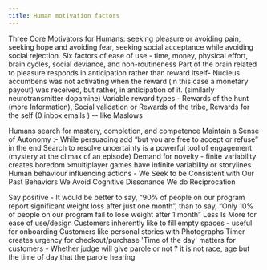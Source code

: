 ```yaml
---
title: Human motivation factors
---
```


Three Core Motivators for Humans: seeking pleasure or avoiding pain, seeking hope and avoiding fear, seeking social acceptance while avoiding social rejection.
Six factors of ease of use - time, money, physical effort, brain cycles, social deviance, and non-routineness
Part of the brain related to pleasure responds in anticipation rather than reward itself- Nucleus accumbens was not activating when the reward (in this case a monetary payout) was received, but rather, in anticipation of it. (similarly neurotransmitter dopamine)
Variable reward types - Rewards of the hunt (more Information), Social validation or Rewards of the tribe, Rewards for the self (0 inbox emails ) -- like Maslows

Humans search for mastery, completion, and competence
Maintain a Sense of Autonomy :- While persuading add “but you are free to accept or refuse” in the end
Search to resolve uncertainty is a powerful tool of engagement (mystery at the climax of an episode)
Demand for novelty - finite variability creates boredom >multiplayer games have infinite variability or storylines
Human behaviour influencing actions -
We Seek to be Consistent with Our Past Behaviors
We Avoid Cognitive Dissonance
We do Reciprocation

Say positive - It would be better to say, “90% of people on our program report significant weight loss after just one month”, than to say, “Only 10% of people on our program fail to lose weight after 1 month” 
Less Is More for ease of use/design
Customers inherently like to fill empty spaces - useful for onboarding
Customers like personal stories with Photographs
Timer creates urgency for checkout/purchase
'Time of the day' matters for customers - Whether judge will give parole or not ? it is not race, age but the time of day that the parole hearing